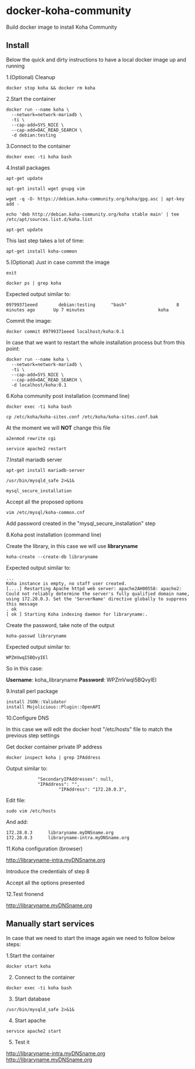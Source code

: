 # docker-koha-community

Build docker image to install Koha Community

## Install

Below the quick and dirty instructions to have a local docker image up and running


1.(Optional) Cleanup

```
docker stop koha && docker rm koha
```

2.Start the container

```
docker run --name koha \
  --network=network-mariadb \
  -ti \
  --cap-add=SYS_NICE \
  --cap-add=DAC_READ_SEARCH \
  -d debian:testing
```

3.Connect to the container

```
docker exec -ti koha bash
```

4.Install packages

```
apt-get update

apt-get install wget gnupg vim

wget -q -O- https://debian.koha-community.org/koha/gpg.asc | apt-key add -

echo 'deb http://debian.koha-community.org/koha stable main' | tee /etc/apt/sources.list.d/koha.list

apt-get update
```

This last step takes a lot of time:

```
apt-get install koha-common
```

5.(Optional) Just in case commit the image

```
exit

docker ps | grep koha
```

Expected output similar to:

```
09799371eeed        debian:testing      "bash"                   8 minutes ago       Up 7 minutes                            koha
```

Commit the image:

```
docker commit 09799371eeed localhost/koha:0.1
```

In case that we want to restart the whole installation process but from this point:

```
docker run --name koha \
  --network=network-mariadb \
  -ti \
  --cap-add=SYS_NICE \
  --cap-add=DAC_READ_SEARCH \
  -d localhost/koha:0.1
```

6.Koha community post installation (command line)

```
docker exec -ti koha bash

cp /etc/koha/koha-sites.conf /etc/koha/koha-sites.conf.bak
```

At the moment we will **NOT** change this file

```
a2enmod rewrite cgi

service apache2 restart
```

7.Install mariadb server

```
apt-get install mariadb-server

/usr/bin/mysqld_safe 2>&1&

mysql_secure_installation
```

Accept all the proposed options

```
vim /etc/mysql/koha-common.cnf
```

Add password created in the "mysql_secure_installation" step

8.Koha post installation (command line)

Create the library, in this case we will use **libraryname**

```
koha-create --create-db libraryname
```

Expected output similar to:

```
...
Koha instance is empty, no staff user created.
[....] Restarting Apache httpd web server: apache2AH00558: apache2: Could not reliably determine the server's fully qualified domain name, using 172.28.0.3. Set the 'ServerName' directive globally to suppress this message
. ok
[ ok ] Starting Koha indexing daemon for libraryname:.

```

Create the password, take note of the output

```
koha-passwd libraryname
```

Expected output similar to:

```
WPZmVwqI5BQvyIEl
```

So in this case:

**Username**: koha_libraryname
**Password**: WPZmVwqI5BQvyIEl

9.Install perl package

```
install JSON::Validator
install Mojolicious::Plugin::OpenAPI
```

10.Configure DNS

In this case we will edit the docker host "/etc/hosts" file to match the previous step settings

Get docker container private IP address

```
docker inspect koha | grep IPAddress
```

Output similar to:

```
            "SecondaryIPAddresses": null,
            "IPAddress": "",
                    "IPAddress": "172.28.0.3",
```

Edit file:

```
sudo vim /etc/hosts
```

And add:

```
172.28.0.3      libraryname.myDNSname.org
172.28.0.3      libraryname-intra.myDNSname.org
```

11.Koha configuration (browser)

http://libraryname-intra.myDNSname.org

Introduce the credentials of step 8

Accept all the options presented

12.Test fronend

http://libraryname.myDNSname.org

## Manually start services

In case that we need to start the image again we need to follow below steps:

1.Start the container

```
docker start koha
```

2. Connect to the container

```
docker exec -ti koha bash
```

3. Start database

```
/usr/bin/mysqld_safe 2>&1&
```

4. Start apache

```
service apache2 start
```

5. Test it

http://libraryname-intra.myDNSname.org
http://libraryname.myDNSname.org


